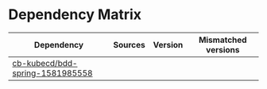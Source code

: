 # Dependency Matrix

Dependency | Sources | Version | Mismatched versions
---------- | ------- | ------- | -------------------
[cb-kubecd/bdd-spring-1581985558](https://github.com/cb-kubecd/bdd-spring-1581985558.git) |  | []() | 
